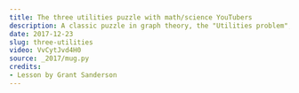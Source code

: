 ```yaml
---
title: The three utilities puzzle with math/science YouTubers
description: A classic puzzle in graph theory, the "Utilities problem", a description of why it is unsolvable on a plane, and how it becomes solvable on surfaces with a different topology.
date: 2017-12-23
slug: three-utilities
video: VvCytJvd4H0
source: _2017/mug.py
credits:
- Lesson by Grant Sanderson
---
```

